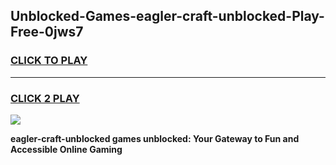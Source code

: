 
## Unblocked-Games-eagler-craft-unblocked-Play-Free-0jws7
<h3>
<a href="https://premium76.site?title=eagler-craft-unblocked&ref=23A">CLICK TO PLAY</a></h3>
<hr>

<h3>
<a href="https://premium76.site?title=eagler-craft-unblocked&ref=23A">CLICK 2 PLAY</a>
  
</h3>

<a href="https://premium76.site?title=eagler-craft-unblocked&ref=23A"><img src="https://clearcache.store/games.png"></a>


**eagler-craft-unblocked games unblocked: Your Gateway to Fun and Accessible Online Gaming**
